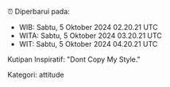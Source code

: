⏰ Diperbarui pada:
- WIB: Sabtu, 5 Oktober 2024 02.20.21 UTC
- WITA: Sabtu, 5 Oktober 2024 03.20.21 UTC
- WIT: Sabtu, 5 Oktober 2024 04.20.21 UTC

Kutipan Inspiratif:
"Dont Copy My Style."


Kategori: attitude

